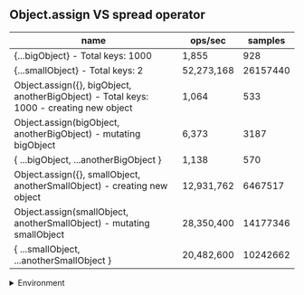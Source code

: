 ## Object.assign VS spread operator

|name|ops/sec|samples|
|-|-|-|
|{...bigObject} - Total keys: 1000|1,855|928|
|{...smallObject} - Total keys: 2|52,273,168|26157440|
|Object.assign({}, bigObject, anotherBigObject) - Total keys: 1000 - creating new object|1,064|533|
|Object.assign(bigObject, anotherBigObject) - mutating bigObject|6,373|3187|
|{ ...bigObject, ...anotherBigObject }|1,138|570|
|Object.assign({}, smallObject, anotherSmallObject) - creating new object|12,931,762|6467517|
|Object.assign(smallObject, anotherSmallObject) - mutating smallObject|28,350,400|14177346|
|{ ...smallObject, ...anotherSmallObject }|20,482,600|10242662|


<details>
<summary>Environment</summary>

* __Machine:__ linux x64 | 4 vCPUs | 7.6GB Mem
* __Run:__ Tue Oct 29 2024 19:26:41 GMT+0000 (Coordinated Universal Time)
* __Node:__ `v22.8.0`
</details>

<!--
{"environment":{"platform":"linux","arch":"x64","cpus":4,"totalMemory":7.597877502441406},"benchmarks":[{"name":"{...bigObject} - Total keys: 1000","opsSec":1855.8503590738471,"samples":928},{"name":"{...smallObject} - Total keys: 2","opsSec":52273168.31170666,"samples":26157440},{"name":"Object.assign({}, bigObject, anotherBigObject) - Total keys: 1000 - creating new object","opsSec":1064.519166548759,"samples":533},{"name":"Object.assign(bigObject, anotherBigObject) - mutating bigObject","opsSec":6373.982012622761,"samples":3187},{"name":"{ ...bigObject, ...anotherBigObject }","opsSec":1138.1493145833203,"samples":570},{"name":"Object.assign({}, smallObject, anotherSmallObject) - creating new object","opsSec":12931762.00557735,"samples":6467517},{"name":"Object.assign(smallObject, anotherSmallObject) - mutating smallObject","opsSec":28350400.656553417,"samples":14177346},{"name":"{ ...smallObject, ...anotherSmallObject }","opsSec":20482600.510540515,"samples":10242662}]}-->
